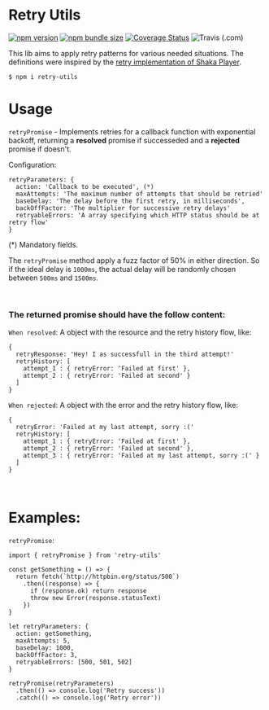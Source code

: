 # Retry Utils

[![npm version](https://badge.fury.io/js/@clappr%2Fretry-utils.svg)](https://badge.fury.io/js/@clappr%2Fretry-utils)
[![npm bundle size](https://img.shields.io/bundlephobia/min/@clappr/retry-utils?style=flat-square)](https://bundlephobia.com/result?p=@clappr/retry-utils)
[![Coverage Status](https://coveralls.io/repos/github/clappr/retry-utils/badge.svg?branch=main)](https://coveralls.io/github/clappr/retry-utils?branch=main)
![Travis (.com)](https://img.shields.io/travis/com/leticia.fernandes/retry-utils?style=flat-square)



This lib aims to apply retry patterns for various needed situations. The definitions were inspired by the [retry implementation of Shaka Player](https://github.com/google/shaka-player/blob/df5340fa2b708245f1737f6928f4452425d5341a/docs/tutorials/network-and-buffering-config.md).


```
$ npm i retry-utils
```

# Usage

`retryPromise` - Implements retries for a callback function with exponential backoff, returning a **resolved** promise if successeded and a **rejected** promise if doesn't.

Configuration:

```
retryParameters: {
  action: 'Callback to be executed', (*)
  maxAttempts: 'The maximum number of attempts that should be retried'
  baseDelay: 'The delay before the first retry, in milliseconds',
  backOffFactor: 'The multiplier for successive retry delays'
  retryableErrors: 'A array specifying which HTTP status should be at retry flow'
}
```

(*) Mandatory fields.

The `retryPromise` method apply a fuzz factor of 50% in either direction. So if the ideal delay is `1000ms`, the actual delay will be randomly chosen between `500ms` and `1500ms`. 

<br>

### The returned promise should have the follow content:

`When resolved`: A object with the resource and the retry history flow, like:

```
{
  retryResponse: 'Hey! I as successfull in the third attempt!'
  retryHistory: [
    attempt_1 : { retryError: 'Failed at first' },
    attempt_2 : { retryError: 'Failed at second' }
  ]
}
```

`When rejected`: A object with the error and the retry history flow, like:
```
{
  retryError: 'Failed at my last attempt, sorry :('
  retryHistory: [
    attempt_1 : { retryError: 'Failed at first' },
    attempt_2 : { retryError: 'Failed at second' },
    attempt_3 : { retryError: 'Failed at my last attempt, sorry :(' }
  ]
}
```

<br>

# Examples:

`retryPromise`:

```
import { retryPromise } from 'retry-utils'

const getSomething = () => {
  return fetch(`http://httpbin.org/status/500`)
    .then((response) => {
      if (response.ok) return response
      throw new Error(response.statusText)
    })
}

let retryParameters: {
  action: getSomething,
  maxAttempts: 5,
  baseDelay: 1000,
  backOffFactor: 3,
  retryableErrors: [500, 501, 502]
}

retryPromise(retryParameters)
  .then(() => console.log('Retry success'))
  .catch(() => console.log('Retry error'))
```
